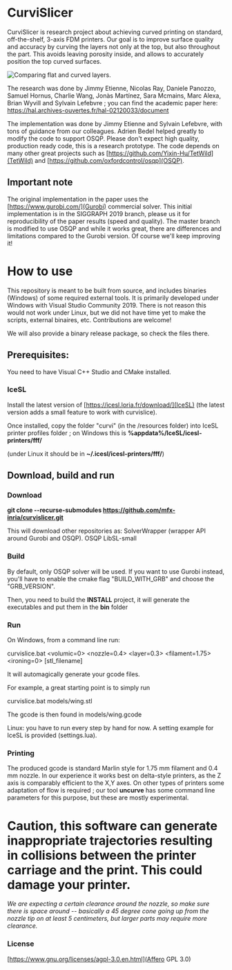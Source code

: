 # CurviSlicer

CurviSlicer is research project about achieving curved printing on standard, off-the-shelf, 3-axis FDM printers. 
Our goal is to improve surface quality and accuracy by curving the layers not only at the top, but also throughout the part. This avoids leaving porosity inside, and allows to accurately position the top curved surfaces. 

![](https://github.com/mfx-inria/curvislicer/blob/master/resources/car.png "Comparing flat and curved layers.")

The research was done by Jimmy Etienne, Nicolas Ray, Daniele Panozzo, Samuel Hornus, Charlie Wang, Jonàs Martínez, Sara Mcmains, Marc Alexa, Brian Wyvill and Sylvain Lefebvre ; you can find the academic paper here: https://hal.archives-ouvertes.fr/hal-02120033/document

The implementation was done by Jimmy Etienne and Sylvain Lefebvre, with tons of guidance from our colleagues. Adrien Bedel helped greatly to modify the code to support OSQP.
Please don't expect high quality, production ready code, this is a research prototype. The code depends on many other great projects such as [https://github.com/Yixin-Hu/TetWild](TetWild) and [https://github.com/oxfordcontrol/osqp](OSQP).

## Important note

The original implementation in the paper uses the [https://www.gurobi.com/](Gurobi) commercial solver. This initial implementation is in the SIGGRAPH 2019 branch, please us it for reproducibility of the paper results (speed and quality). The master branch is modified to use OSQP and while it works great, there are differences and limitations compared to the Gurobi version. Of course we'll keep improving it!

# How to use

This repository is meant to be built from source, and includes binaries (Windows) of some required external tools. It is primarily developed under Windows with Visual Studio Community 2019. There is not reason this would not work under Linux, but we did not have time yet to make the scripts, external binaires, etc. Contributions are welcome!

We will also provide a binary release package, so check the files there.

## Prerequisites:

You need to have Visual C++ Studio and CMake installed.

### IceSL

Install the latest version of [https://icesl.loria.fr/download/](IceSL) (the latest version adds a small feature to work with curvislice).

Once installed, copy the folder "curvi" (in the /resources folder) into IceSL printer profiles folder ; on Windows this is **%appdata%/IceSL/icesl-printers/fff/**

(under Linux it should be in **~/.icesl/icesl-printers/fff/**)

## Download, build and run

### Download
**git clone --recurse-submodules https://github.com/mfx-inria/curvislicer.git**

This will download other repositories as:
	SolverWrapper (wrapper API around Gurobi and OSQP).
	OSQP
	LibSL-small

### Build

By default, only OSQP solver will be used. If you want to use Gurobi instead, you'll have to enable the cmake flag "BUILD_WITH_GRB" and choose the "GRB_VERSION".

Then, you need to build the **INSTALL** project, it will generate the executables and put them in the **bin** folder

### Run

On Windows, from a command line run:

curvislice.bat <volumic=0> <nozzle=0.4> <layer=0.3> <filament=1.75> <ironing=0> [stl_filename]

It will automagically generate your gcode files.

For example, a great starting point is to simply run

curvislice.bat models/wing.stl

The gcode is then found in models/wing.gcode

Linux: you have to run every step by hand for now. A setting example for IceSL is provided (settings.lua).

### Printing

The produced gcode is standard Marlin style for 1.75 mm filament and 0.4 mm nozzle. In our experience it works best on delta-style printers, as the Z axis is comparably efficient to the X,Y axes. On other types of printers some adaptation of flow is required ; our tool **uncurve** has some command line parameters for this purpose, but these are mostly experimental.

# Caution, this software can generate inappropriate trajectories resulting in collisions between the printer carriage and the print. This could damage your printer.

*We are expecting a certain clearance around the nozzle, so make sure there is space around -- basically a 45 degree cone going up from the nozzle tip on at least 5 centimeters, but larger parts may require more clearance.*


### License

[https://www.gnu.org/licenses/agpl-3.0.en.html](Affero GPL 3.0)
